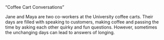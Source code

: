 “Coffee Cart Conversations”

Jane and Maya are two co-workers at the University coffee carts. Their days are filled with speaking to customers, 
making coffee and passing the time by asking each other quirky and fun questions. However, sometimes the 
unchanging days can lead to answers of longing. 

